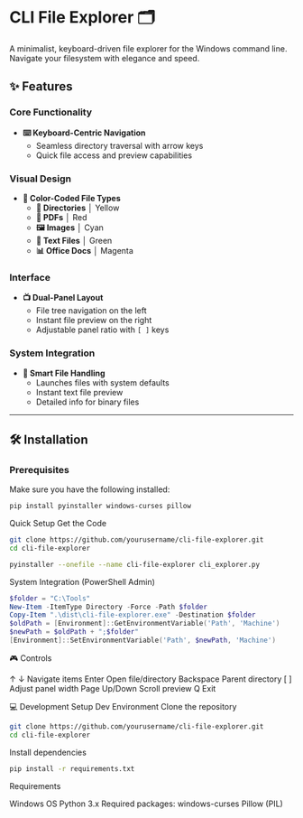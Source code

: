 # CLI File Explorer 🗂️
A minimalist, keyboard-driven file explorer for the Windows command line. Navigate your filesystem with elegance and speed.

## ✨ Features

### Core Functionality

- **⌨️ Keyboard-Centric Navigation**
  - Seamless directory traversal with arrow keys
  - Quick file access and preview capabilities

### Visual Design

- **🎨 Color-Coded File Types**
  - **📂 Directories** │ Yellow
  - **📄 PDFs** │ Red
  - **🖼️ Images** │ Cyan
  - **📝 Text Files** │ Green
  - **📊 Office Docs** │ Magenta

### Interface

- **📺 Dual-Panel Layout**
  - File tree navigation on the left
  - Instant file preview on the right
  - Adjustable panel ratio with `[ ]` keys

### System Integration

- **🚀 Smart File Handling**
  - Launches files with system defaults
  - Instant text file preview
  - Detailed info for binary files

---

## 🛠️ Installation

### Prerequisites

Make sure you have the following installed:

```bash
pip install pyinstaller windows-curses pillow
```

Quick Setup
Get the Code
```bash
git clone https://github.com/yourusername/cli-file-explorer.git
cd cli-file-explorer
```
```bash
pyinstaller --onefile --name cli-file-explorer cli_explorer.py
```
System Integration (PowerShell Admin)
```powershell
$folder = "C:\Tools"
New-Item -ItemType Directory -Force -Path $folder
Copy-Item ".\dist\cli-file-explorer.exe" -Destination $folder
$oldPath = [Environment]::GetEnvironmentVariable('Path', 'Machine')
$newPath = $oldPath + ";$folder"
[Environment]::SetEnvironmentVariable('Path', $newPath, 'Machine')
```

🎮 Controls

↑ ↓ Navigate items
Enter Open file/directory
Backspace Parent directory
[ ] Adjust panel width
Page Up/Down Scroll preview
Q Exit

💻 Development
Setup Dev Environment
Clone the repository
```bash
git clone https://github.com/yourusername/cli-file-explorer.git
cd cli-file-explorer
```
Install dependencies

```bash
pip install -r requirements.txt
```

Requirements

Windows OS
Python 3.x
Required packages:
windows-curses
Pillow (PIL)
